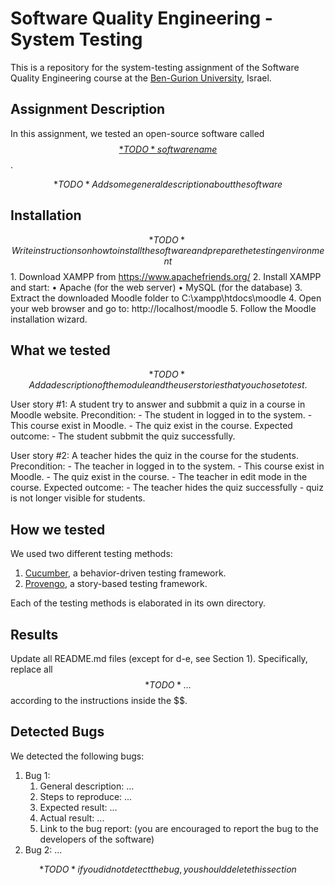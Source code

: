 # Software Quality Engineering - System Testing
This is a repository for the system-testing assignment of the Software Quality Engineering course at the [Ben-Gurion University](https://in.bgu.ac.il/), Israel.

## Assignment Description
In this assignment, we tested an open-source software called [$$*TODO* software name$$](https://address-of-the-project.com).

$$*TODO* Add some general description about the software$$

## Installation
$$*TODO* Write instructions on how to install the software and prepare the testing environment$$
	1.	Download XAMPP from https://www.apachefriends.org/
	2.	Install XAMPP and start:
	•	Apache (for the web server)
	•	MySQL (for the database)
	3.	Extract the downloaded Moodle folder to C:\xampp\htdocs\moodle
	4.	Open your web browser and go to: http://localhost/moodle
	5.	Follow the Moodle installation wizard.
## What we tested
$$*TODO* Add a description of the module and the user stories that you chose to test.$$

User story #1: A student try to answer and subbmit a quiz in a course in Moodle website.
   Precondition:
      - The student in logged in to the system.
      - This course exist in Moodle.
      - The quiz exist in the course.
   Expected outcome:
      - The student subbmit the quiz successfully.

User story #2: A teacher hides the quiz in the course for the students.
   Precondition:
      - The teacher in logged in to the system.
      - This course exist in Moodle.
      - The quiz exist in the course.
      - The teacher in edit mode in the course.
   Expected outcome:
      - The teacher hides the quiz successfully - quiz is not longer visible for students.
      
## How we tested
We used two different testing methods:
1. [Cucumber](https://cucumber.io/), a behavior-driven testing framework.
2. [Provengo](https://provengo.tech/), a story-based testing framework.

Each of the testing methods is elaborated in its own directory. 

## Results
Update all README.md files (except for d-e, see Section 1). Specifically, replace all $$*TODO*…$$ according to the instructions inside the $$.

## Detected Bugs
We detected the following bugs:

1. Bug 1: 
   1. General description: ...
   2. Steps to reproduce: ...
   3. Expected result: ...
   4. Actual result: ...
   5. Link to the bug report: (you are encouraged to report the bug to the developers of the software)
2. Bug 2: ...

$$*TODO* if you did not detect the bug, you should delete this section$$  
